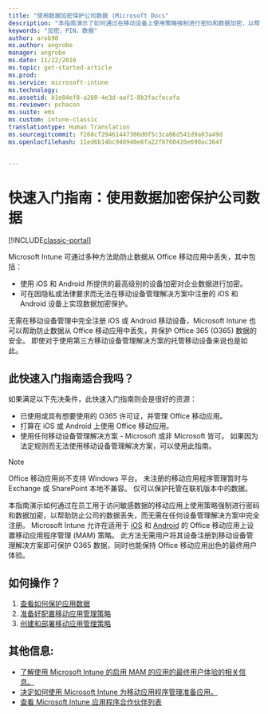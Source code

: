 ```yaml
---
title: "使用数据加密保护公司数据 |Microsoft Docs"
description: "本指南演示了如何通过在移动设备上使用策略强制进行密码和数据加密，以帮助防止公司的数据丢失。"
keywords: "加密，PIN，数据"
author: arob98
ms.author: angrobe
manager: angrobe
ms.date: 11/22/2016
ms.topic: get-started-article
ms.prod: 
ms.service: microsoft-intune
ms.technology: 
ms.assetid: b1e84ef8-a260-4e3d-aaf1-8b3facfecafa
ms.reviewer: pchacon
ms.suite: ems
ms.custom: intune-classic
translationtype: Human Translation
ms.sourcegitcommit: f268cf29461447306d0f5c3ca06d541d9a03a49d
ms.openlocfilehash: 11ed6b14bc940940e6fa22f6760420e690ac364f


---
```


# <a name="quick-start-guide-protect-company-data-with-data-encryption"></a>快速入门指南：使用数据加密保护公司数据

[!INCLUDE[classic-portal](../includes/classic-portal.md)]

Microsoft Intune 可通过多种方法助防止数据从 Office 移动应用中丢失，其中包括：
- 使用 iOS 和 Android 所提供的最高级别的设备加密对企业数据进行加密。
- 可在因隐私或法律要求而无法在移动设备管理解决方案中注册的 iOS 和 Android 设备上实现数据加密保护。

无需在移动设备管理中完全注册 iOS 或 Android 移动设备，Microsoft Intune 也可以帮助防止数据从 Office 移动应用中丢失，并保护 Office 365 (O365) 数据的安全。 即使对于使用第三方移动设备管理解决方案的托管移动设备来说也是如此。

## <a name="is-this-quick-start-guide-right-for-me"></a>此快速入门指南适合我吗？
如果满足以下先决条件，此快速入门指南则会是很好的资源：
- 已使用或具有想要使用的 O365 许可证，并管理 Office 移动应用。
- 打算在 iOS 或 Android 上使用 Office 移动应用。
- 使用任何移动设备管理解决方案 - Microsoft 或非 Microsoft 皆可。 如果因为法定规则而无法使用移动设备管理解决方案，可以使用此指南。

> [!NOTE]
> Office 移动应用尚不支持 Windows 平台。 未注册的移动应用程序管理暂时与 Exchange 或 SharePoint 本地不兼容。 仅可以保护托管在联机版本中的数据。

本指南演示如何通过在员工用于访问敏感数据的移动应用上使用策略强制进行密码和数据加密，以帮助防止公司的数据丢失，而无需在任何设备管理解决方案中完全注册。 Microsoft Intune 允许在适用于 [iOS](https://products.office.com/en-us/mobile/office-mobile-apps-for-ios) 和 [Android](https://products.office.com/en-us/mobile/office-mobile-apps-for-android) 的 Office 移动应用上设置移动应用程序管理 (MAM) 策略。 此方法无需用户将其设备注册到移动设备管理解决方案即可保护 O365 数据，同时也能保持 Office 移动应用出色的最终用户体验。

## <a name="how-do-i-do-it"></a>如何操作？
1.    [查看如何保护应用数据](/intune/deploy-use/protect-app-data-using-mobile-app-management-policies-with-microsoft-intune)
2.    [准备好配置移动应用管理策略](/intune/deploy-use/get-ready-to-configure-mobile-app-management-policies-with-microsoft-intune)
3.    [创建和部署移动应用管理策略](/intune/deploy-use/create-and-deploy-mobile-app-management-policies-with-microsoft-intune)

## <a name="additional-information"></a>其他信息:
- [了解使用 Microsoft Intune 的启用 MAM 的应用的最终用户体验的相关信息。](/intune/deploy-use/end-user-experience-for-mam-enabled-apps-with-microsoft-intune)
- [决定如何使用 Microsoft Intune 为移动应用程序管理准备应用。](/intune/deploy-use/decide-how-to-prepare-apps-for-mobile-application-management-with-microsoft-intune)
- [查看 Microsoft Intune 应用程序合作伙伴列表](https://www.microsoft.com/en-us/cloud-platform/microsoft-intune-partners)



<!--HONumber=Dec16_HO3-->


